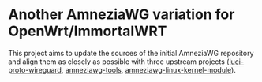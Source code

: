 # Another AmneziaWG variation for OpenWrt/ImmortalWRT

This project aims to update the sources of the initial AmneziaWG repository and align them as closely as possible with three upstream projects ([luci-proto-wireguard](https://github.com/openwrt/luci/tree/master/protocols/luci-proto-wireguard), [amneziawg-tools](https://github.com/amnezia-vpn/amneziawg-tools/), [amneziawg-linux-kernel-module](https://github.com/amnezia-vpn/amneziawg-linux-kernel-module)).
